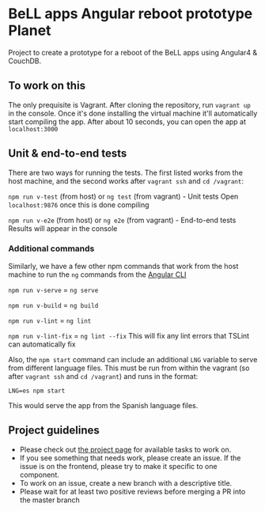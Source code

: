 # BeLL apps Angular reboot prototype **Planet**

Project to create a prototype for a reboot of the BeLL apps using Angular4 & CouchDB.

## To work on this

The only prequisite is Vagrant.  After cloning the repository, run `vagrant up` in the console.  Once it's done installing the virtual machine it'll automatically start compiling the app.  After about 10 seconds, you can open the app at `localhost:3000`

## Unit & end-to-end tests

There are two ways for running the tests.  The first listed works from the host machine, and the second works after `vagrant ssh` and `cd /vagrant`:

`npm run v-test` (from host) or `ng test` (from vagrant) - Unit tests
Open `localhost:9876` once this is done compiling

`npm run v-e2e` (from host) or `ng e2e` (from vagrant) - End-to-end tests
Results will appear in the console

### Additional commands

Similarly, we have a few other npm commands that work from the host machine to run the `ng` commands from the [Angular CLI](https://cli.angular.io/)

`npm run v-serve` = `ng serve`

`npm run v-build` = `ng build`

`npm run v-lint` = `ng lint`

`npm run v-lint-fix` = `ng lint --fix` This will fix any lint errors that TSLint can automatically fix

Also, the `npm start` command can include an additional `LNG` variable to serve from different language files.  This must be run from within the vagrant (so after `vagrant ssh` and `cd /vagrant`) and runs in the format:

`LNG=es npm start`

This would serve the app from the Spanish language files.

## Project guidelines

* Please check out [the project page](https://github.com/ole-vi/planet/projects/1) for available tasks to work on.
* If you see something that needs work, please create an issue.  If the issue is on the frontend, please try to make it specific to one component.
* To work on an issue, create a new branch with a descriptive title.
* Please wait for at least two positive reviews before merging a PR into the master branch
